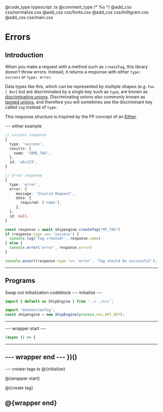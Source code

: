 @code_type typescript .ts
@comment_type /* %s */
@add_css css/normalize.css
@add_css css/fonts.css
@add_css css/milligram.css
@add_css css/main.css

# Errors

## Introduction
When you make a request with a method such as `createTag`, this library doesn't throw errors. Instead, it returns a response with either `type: success` or `type: error`.

Data types like this, which can be represented by multiple shapes (e.g. `Foo | Bar`) but are discriminated by a single key such as `type`, are known as [discriminating unions](https://www.typescriptlang.org/docs/handbook/unions-and-intersections.html#discriminating-unions). Discriminating unions also commonly known as [tagged unions](https://en.wikipedia.org/wiki/Tagged_union), and therefore you will sometimes see the discriminant key called `tag` instead of `type`.

This response structure is inspired by the FP concept of an [Either](https://gigobyte.github.io/purify/adts/Either).

--- either example
```ts
// success response
{
  type: 'success',
  results: {
    name: 'SOME_TAG',
  },
  id: 'abc123',
}

// error response
{
  type: 'error',
  error: {
     message: 'Invalid Request',
     data: {
       required: ['name'],
     },
  },
  id: null,
}

const response = await shipengine.createTag("MY_TAG")
if (response.type === 'success') {
  console.log('Tag created!', response.name)
} else {
  console.error('error', response.error)
}

console.assert(response.type !== 'error', 'Tag should be successful');
```


---

## Programs

Swap out initialization codeblock
--- initialize ---
```ts
import { default as ShipEngine } from '../../src';

import 'dotenv/config';
const shipengine = new ShipEngine(process.env.API_KEY);
```
---

--- wrapper start  ---
```ts
(async () => {
```
---

--- wrapper end ---
})()
---

--- create-tags.ts
@{initialize}

@{wrapper start}

@{create tag}

@{wrapper end}
---

